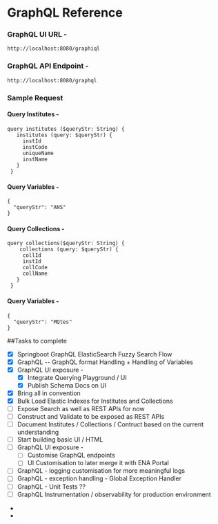 # GraphQL Reference 

### GraphQL UI URL -
```shell
http://localhost:8080/graphiql
```

### GraphQL API Endpoint -
```shell
http://localhost:8080/graphql
```

### Sample Request

#### Query Institutes - 
```shell
query institutes ($queryStr: String) {
   institutes (query: $queryStr) {
     instId
     instCode
     uniqueName
     instName
   }
 }
```
#### Query Variables -
```shell
{
  "queryStr": "ANS"
}
```

#### Query Collections -
```shell
query collections($queryStr: String) {
    collections (query: $queryStr) {
     collId
     instId
     collCode
     collName
   }
 }
```
#### Query Variables -
```shell
{
  "queryStr": "MQtes"
}
```

##Tasks to complete
- [X] Springboot GraphQL ElasticSearch Fuzzy Search Flow
- [X] GraphQL -- GraphQL format Handling + Handling of Variables
- [X] GraphQL UI exposure -
  - [X] Integrate Querying Playground / UI
  - [X] Publish Schema Docs on UI
- [X] Bring all in convention
- [X] Bulk Load Elastic Indexes for Institutes and Collections 
- [ ] Expose Search as well as REST APIs for now
- [ ] Construct and Validate to be exposed as REST APIs
- [ ] Document Institutes / Collections / Contruct based on the current understanding 
- [ ] Start building basic UI / HTML 
- [ ] GraphQL UI exposure -
  - [ ] Customise GraphQL endpoints
  - [ ] UI Customisation to later merge it with ENA Portal
- [ ] GraphQL - logging customisation for more meaningful logs
- [ ] GraphQL - exception handling - Global Exception Handler
- [ ] GraphQL - Unit Tests ??
- [ ] GraphQL Instrumentation / observability for production environment
- 
- 


